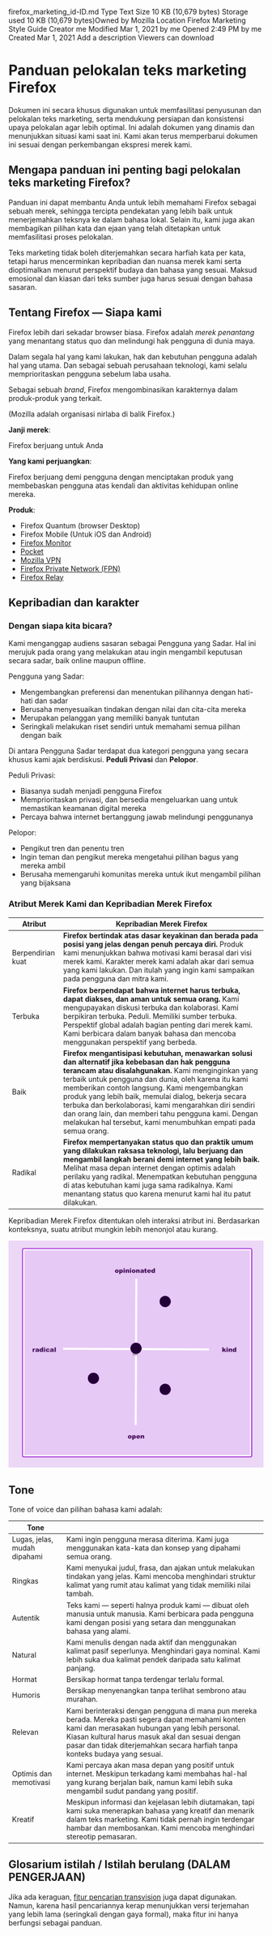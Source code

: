 firefox_marketing_id-ID.md
Type
Text
Size
10 KB (10,679 bytes)
Storage used
10 KB (10,679 bytes)Owned by Mozilla
Location
Firefox Marketing Style Guide
Creator
me
Modified
Mar 1, 2021 by me
Opened
2:49 PM by me
Created
Mar 1, 2021
Add a description
Viewers can download

# Panduan pelokalan teks marketing Firefox

Dokumen ini secara khusus digunakan untuk memfasilitasi penyusunan dan pelokalan teks marketing, serta mendukung persiapan dan konsistensi upaya pelokalan agar lebih optimal. Ini adalah dokumen yang dinamis dan menunjukkan situasi kami saat ini. Kami akan terus memperbarui dokumen ini sesuai dengan perkembangan ekspresi merek kami.

## Mengapa panduan ini penting bagi pelokalan teks marketing Firefox?

Panduan ini dapat membantu Anda untuk lebih memahami Firefox sebagai sebuah merek, sehingga tercipta pendekatan yang lebih baik untuk menerjemahkan teksnya ke dalam bahasa lokal. Selain itu, kami juga akan membagikan pilihan kata dan ejaan yang telah ditetapkan untuk memfasilitasi proses pelokalan.

Teks marketing tidak boleh diterjemahkan secara harfiah kata per kata, tetapi harus mencerminkan kepribadian dan nuansa merek kami serta dioptimalkan menurut perspektif budaya dan bahasa yang sesuai. Maksud emosional dan kiasan dari teks sumber juga harus sesuai dengan bahasa sasaran.

## Tentang Firefox — Siapa kami

Firefox lebih dari sekadar browser biasa. Firefox adalah *merek penantang* yang menantang status quo dan melindungi hak pengguna di dunia maya.

Dalam segala hal yang kami lakukan, hak dan kebutuhan pengguna adalah hal yang utama. Dan sebagai sebuah perusahaan teknologi, kami selalu memprioritaskan pengguna sebelum laba usaha.

Sebagai sebuah *brand*, Firefox mengombinasikan karakternya dalam produk-produk yang terkait.

(Mozilla adalah organisasi nirlaba di balik Firefox.)

**Janji merek**:

Firefox berjuang untuk Anda

**Yang kami perjuangkan**:

Firefox berjuang demi pengguna dengan menciptakan produk yang membebaskan pengguna atas kendali dan aktivitas kehidupan online mereka.

**Produk**:

* Firefox Quantum (browser Desktop)
* Firefox Mobile (Untuk iOS dan Android)
* [Firefox Monitor](https://monitor.firefox.com/)
* [Pocket](https://play.google.com/store/apps/)
* [Mozilla VPN](https://vpn.mozilla.org/)
* [Firefox Private Network (FPN)](https://fpn.firefox.com/)
* [Firefox Relay](https://relay.firefox.com/)

## Kepribadian dan karakter

### Dengan siapa kita bicara?

Kami menganggap audiens sasaran sebagai Pengguna yang Sadar. Hal ini merujuk pada orang yang melakukan atau ingin mengambil keputusan secara sadar, baik online maupun offline.

Pengguna yang Sadar:

* Mengembangkan preferensi dan menentukan pilihannya dengan hati-hati dan sadar
* Berusaha menyesuaikan tindakan dengan nilai dan cita-cita mereka
* Merupakan pelanggan yang memiliki banyak tuntutan
* Seringkali melakukan riset sendiri untuk memahami semua pilihan dengan baik

Di antara Pengguna Sadar terdapat dua kategori pengguna yang secara khusus kami ajak berdiskusi. **Peduli Privasi** dan **Pelopor**.

Peduli Privasi:

* Biasanya sudah menjadi pengguna Firefox
* Memprioritaskan privasi, dan bersedia mengeluarkan uang untuk memastikan keamanan digital mereka
* Percaya bahwa internet bertanggung jawab melindungi penggunanya

Pelopor:

* Pengikut tren dan penentu tren
* Ingin teman dan pengikut mereka mengetahui pilihan bagus yang mereka ambil
* Berusaha memengaruhi komunitas mereka untuk ikut mengambil pilihan yang bijaksana

### Atribut Merek Kami dan Kepribadian Merek Firefox

|    **Atribut**    |                                                                                                                                                                                                                                       **Kepribadian Merek Firefox**                                                                                                                                                                                                                                        |
|-------------------|------------------------------------------------------------------------------------------------------------------------------------------------------------------------------------------------------------------------------------------------------------------------------------------------------------------------------------------------------------------------------------------------------------------------------------------------------------------------------------------------------------|
| Berpendirian kuat | **Firefox bertindak atas dasar keyakinan dan berada pada posisi yang jelas dengan penuh percaya diri.** Produk kami menunjukkan bahwa motivasi kami berasal dari visi merek kami. Karakter merek kami adalah akar dari semua yang kami lakukan. Dan itulah yang ingin kami sampaikan pada pengguna dan mitra kami.                                                                                                                                                                                         |
| Terbuka           | **Firefox berpendapat bahwa internet harus terbuka, dapat diakses, dan aman untuk semua orang.** Kami mengupayakan diskusi terbuka dan kolaborasi. Kami berpikiran terbuka. Peduli. Memiliki sumber terbuka. Perspektif global adalah bagian penting dari merek kami. Kami berbicara dalam banyak bahasa dan mencoba menggunakan perspektif yang berbeda.                                                                                                                                                  |
| Baik              | **Firefox mengantisipasi kebutuhan, menawarkan solusi dan alternatif jika kebebasan dan hak pengguna terancam atau disalahgunakan.** Kami menginginkan yang terbaik untuk pengguna dan dunia, oleh karena itu kami memberikan contoh langsung. Kami mengembangkan produk yang lebih baik, memulai dialog, bekerja secara terbuka dan berkolaborasi, kami mengarahkan diri sendiri dan orang lain, dan memberi tahu pengguna kami. Dengan melakukan hal tersebut, kami menumbuhkan empati pada semua orang. |
| Radikal           | **Firefox mempertanyakan status quo dan praktik umum yang dilakukan raksasa teknologi, lalu berjuang dan mengambil langkah berani demi internet yang lebih baik.** Melihat masa depan internet dengan optimis adalah perilaku yang radikal. Menempatkan kebutuhan pengguna di atas kebutuhan kami juga sama radikalnya. Kami menantang status quo karena menurut kami hal itu patut dilakukan.                                                                                                             |

Kepribadian Merek Firefox ditentukan oleh interaksi atribut ini. Berdasarkan konteksnya, suatu atribut mungkin lebih menonjol atau kurang.

![Firefox Personality Matrix](../images/firefox_marketing/firefox_personality_en.png)

## Tone

Tone of voice dan pilihan bahasa kami adalah:

|             Tone             |                                                                                                                                                                                                                                                                                           |
|------------------------------|-------------------------------------------------------------------------------------------------------------------------------------------------------------------------------------------------------------------------------------------------------------------------------------------|
| Lugas, jelas, mudah dipahami | Kami ingin pengguna merasa diterima. Kami juga menggunakan kata-kata dan konsep yang dipahami semua orang.                                                                                                                                                                              |
| Ringkas                      | Kami menyukai judul, frasa, dan ajakan untuk melakukan tindakan yang jelas.  Kami mencoba menghindari struktur kalimat yang rumit atau kalimat yang tidak memiliki nilai tambah.                                                                                                          |
| Autentik                     | Teks kami — seperti halnya produk kami — dibuat oleh manusia untuk manusia. Kami berbicara pada pengguna kami dengan posisi yang setara dan menggunakan bahasa yang alami.                                                                                                                |
| Natural                      | Kami menulis dengan nada aktif dan menggunakan kalimat pasif seperlunya. Menghindari gaya nominal. Kami lebih suka dua kalimat pendek daripada satu kalimat panjang.                                                                                                                      |
| Hormat                       | Bersikap hormat tanpa terdengar terlalu formal.                                                                                                                                                                                                                                           |
| Humoris                      | Bersikap menyenangkan tanpa terlihat sembrono atau murahan.                                                                                                                                                                                                                               |
| Relevan                      | Kami berinteraksi dengan pengguna di mana pun mereka berada. Mereka pasti segera dapat memahami konten kami dan merasakan hubungan yang lebih personal. Kiasan kultural harus masuk akal dan sesuai dengan pasar dan tidak diterjemahkan secara harfiah tanpa konteks budaya yang sesuai. |
| Optimis dan memotivasi       | Kami percaya akan masa depan yang positif untuk internet. Meskipun terkadang kami membahas hal-hal yang kurang berjalan baik, namun kami lebih suka mengambil sudut pandang yang positif.                                                                                               |
| Kreatif                      | Meskipun informasi dan kejelasan lebih diutamakan, tapi kami suka menerapkan bahasa yang kreatif dan menarik dalam teks marketing. Kami tidak pernah ingin terdengar hambar dan membosankan. Kami mencoba menghindari stereotip pemasaran.                                                |

## Glosarium istilah / Istilah berulang (DALAM PENGERJAAN)

Jika ada keraguan, [fitur pencarian transvision](https://transvision.mozfr.org/) juga dapat digunakan. Namun, karena hasil pencariannya kerap menunjukkan versi terjemahan yang lebih lama (seringkali dengan gaya formal), maka fitur ini hanya berfungsi sebagai panduan.
